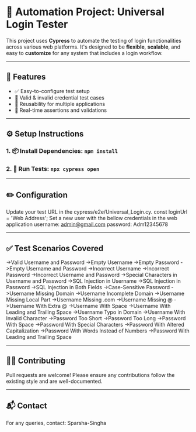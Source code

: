 # 🚀 Automation Project: Universal Login Tester

This project uses **Cypress** to automate the testing of login functionalities across various web platforms. It's designed to be **flexible**, **scalable**, and easy to **customize** for any system that includes a login workflow.

---

## 📌 Features

- ✅ Easy-to-configure test setup  
- 🔐 Valid & invalid credential test cases  
- 🔁 Reusability for multiple applications  
- 🧪 Real-time assertions and validations  

---


## ⚙️ Setup Instructions
### 1. 📦 Install Dependencies:  `npm install`
### 2. 🧪 Run Tests:  `npx cypress open`

---

## ✏️ Configuration
Update your test URL in the cypress/e2e/Universal_Login.cy.
const loginUrl = 'Web Address';
Set a new user with the bellow credentials in the web application
username: admin@gmail.com 
password: Adm12345678

---

## ✅ Test Scenarios Covered
->Valid Username and Password
->Empty Username
->Empty Password
->Empty Username and Password
->Incorrect Username
->Incorrect Password
->Incorrect Username and Password
->Special Characters in Username and Password
->SQL Injection in Username
->SQL Injection in Password
->SQL Injection in Both Fields
->Case-Sensitive Password
->Username Missing Domain
->Username Incomplete Domain
->Username Missing Local Part
->Username Missing .com
->Username Missing @
->Username With Extra @
->Username With Space
->Username With Leading and Trailing Space
->Username Typo in Domain
->Username With Invalid Character
->Password Too Short
->Password Too Long
->Password With Space
->Password With Special Characters
->Password With Altered Capitalization
->Password With Words Instead of Numbers
->Password With Leading and Trailing Space

---

## 👨‍💻 Contributing
Pull requests are welcome! Please ensure any contributions follow the existing style and are well-documented.

---

## 📬 Contact
For any queries, contact: Sparsha-Singha
